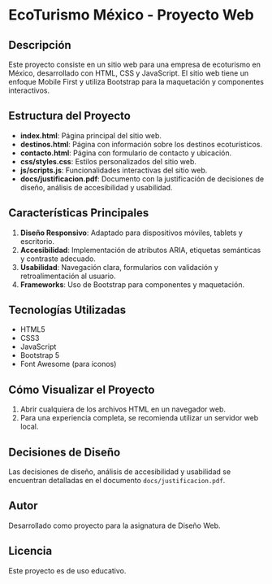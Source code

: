 # EcoTurismo México - Proyecto Web

## Descripción
Este proyecto consiste en un sitio web para una empresa de ecoturismo en México, desarrollado con HTML, CSS y JavaScript. El sitio web tiene un enfoque Mobile First y utiliza Bootstrap para la maquetación y componentes interactivos.

## Estructura del Proyecto
- **index.html**: Página principal del sitio web.
- **destinos.html**: Página con información sobre los destinos ecoturísticos.
- **contacto.html**: Página con formulario de contacto y ubicación.
- **css/styles.css**: Estilos personalizados del sitio web.
- **js/scripts.js**: Funcionalidades interactivas del sitio web.
- **docs/justificacion.pdf**: Documento con la justificación de decisiones de diseño, análisis de accesibilidad y usabilidad.

## Características Principales
1. **Diseño Responsivo**: Adaptado para dispositivos móviles, tablets y escritorio.
2. **Accesibilidad**: Implementación de atributos ARIA, etiquetas semánticas y contraste adecuado.
3. **Usabilidad**: Navegación clara, formularios con validación y retroalimentación al usuario.
4. **Frameworks**: Uso de Bootstrap para componentes y maquetación.

## Tecnologías Utilizadas
- HTML5
- CSS3
- JavaScript
- Bootstrap 5
- Font Awesome (para iconos)

## Cómo Visualizar el Proyecto
1. Abrir cualquiera de los archivos HTML en un navegador web.
2. Para una experiencia completa, se recomienda utilizar un servidor web local.

## Decisiones de Diseño
Las decisiones de diseño, análisis de accesibilidad y usabilidad se encuentran detalladas en el documento `docs/justificacion.pdf`.

## Autor
Desarrollado como proyecto para la asignatura de Diseño Web.

## Licencia
Este proyecto es de uso educativo.
